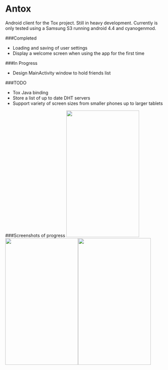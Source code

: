 Antox
=====

Android client for the Tox project. Still in heavy development. Currently is only tested using a Samsung S3 running android 4.4 and cyanogenmod.

###Completed

- Loading and saving of user settings
- Display a welcome screen when using the app for the first time

###In Progress

- Design MainActivity window to hold friends list

###TODO

- Tox Java binding
- Store a list of up to date DHT servers
- Support variety of screen sizes from smaller phones up to larger tablets

###Screenshots of progress
<img src="http://i.imgur.com/cd6TXq8.png" width="230px" height="400px"/><img src="http://i.imgur.com/JfX9ZgJ.png" width="230px" height="400px"/><img src="http://i.imgur.com/XqA1zBO.png" width="230px" height="400px"/>
